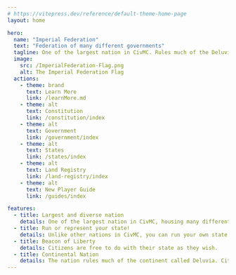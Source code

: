 ```yaml
---
# https://vitepress.dev/reference/default-theme-home-page
layout: home

hero:
  name: "Imperial Federation"
  text: "Federation of many different governments"
  tagline: One of the largest nation in CivMC. Rules much of the Deluvia Continent.
  image:
    src: /ImperialFederation-Flag.png
    alt: The Imperial Federation Flag
  actions:
    - theme: brand
      text: Learn More
      link: /learnMore.md
    - theme: alt
      text: Constitution
      link: /constitution/index
    - theme: alt
      text: Government
      link: /government/index
    - theme: alt
      text: States
      link: /states/index
    - theme: alt
      text: Land Registry
      link: /land-registry/index
    - theme: alt
      text: New Player Guide
      link: /guides/index

features:
  - title: Largest and diverse nation
    details: One of the largest nation in CivMC, housing many different cultures and governments.
  - title: Run or represent your state!
    details: Unlike other nations in CivMC, you can run your own state or represent one of your favorite state.
  - title: Beacon of Liberty
    details: Citizens are free to do with their state as they wish.
  - title: Continental Nation
    details: The nation rules much of the continent called Deluvia. Citizens of the IF enjoys total freedom of movement and safety across the continent.
---
```



